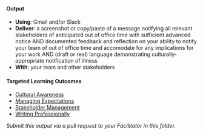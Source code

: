 #### Output
- **Using**: Gmail and/or Slack
- **Deliver**: a screenshot or copy/paste of a message notifying all relevant stakeholders of anticipated out of office time with sufficient advanced notice AND documented feedback and reflection on your ability to notify your team of out of office time and accomodate for any implications for your work AND (draft or real) language demonstrating culturally-appropriate notification of illness
- **With**: your team and other stakeholders

#### Targeted Learning Outcomes
- [Cultural Awareness](https://github.com/andela/learningmap/tree/master/Phase-C/Entry-level%20Developer/Curriculum/06%20-%20Cultural%20Awareness)
- [Managing Expectations](https://github.com/andela/learningmap/tree/master/Phase-C/Entry-level%20Developer/Curriculum/11%20-%20Managing%20Expectations)
- [Stakeholder Management](https://github.com/andela/learningmap/tree/master/Phase-C/Entry-level%20Developer/Curriculum/18%20-%20Stakeholder%20Management)
- [Writing Professionally](https://github.com/andela/learningmap/tree/master/Phase-C/Entry-level%20Developer/Curriculum/20%20-%20Writing%20Professionally)

*Submit this output via a pull request to your Facilitator in this folder.*